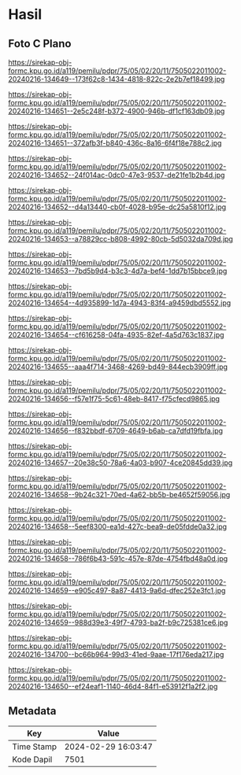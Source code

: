 # Hasil

## Foto C Plano

https://sirekap-obj-formc.kpu.go.id/a119/pemilu/pdpr/75/05/02/20/11/7505022011002-20240216-134649--173f62c8-1434-4818-822c-2e2b7ef18499.jpg

https://sirekap-obj-formc.kpu.go.id/a119/pemilu/pdpr/75/05/02/20/11/7505022011002-20240216-134651--2e5c248f-b372-4900-946b-df1cf163db09.jpg

https://sirekap-obj-formc.kpu.go.id/a119/pemilu/pdpr/75/05/02/20/11/7505022011002-20240216-134651--372afb3f-b840-436c-8a16-6f4f18e788c2.jpg

https://sirekap-obj-formc.kpu.go.id/a119/pemilu/pdpr/75/05/02/20/11/7505022011002-20240216-134652--24f014ac-0dc0-47e3-9537-de21fe1b2b4d.jpg

https://sirekap-obj-formc.kpu.go.id/a119/pemilu/pdpr/75/05/02/20/11/7505022011002-20240216-134652--d4a13440-cb0f-4028-b95e-dc25a5810f12.jpg

https://sirekap-obj-formc.kpu.go.id/a119/pemilu/pdpr/75/05/02/20/11/7505022011002-20240216-134653--a78829cc-b808-4992-80cb-5d5032da709d.jpg

https://sirekap-obj-formc.kpu.go.id/a119/pemilu/pdpr/75/05/02/20/11/7505022011002-20240216-134653--7bd5b9d4-b3c3-4d7a-bef4-1dd7b15bbce9.jpg

https://sirekap-obj-formc.kpu.go.id/a119/pemilu/pdpr/75/05/02/20/11/7505022011002-20240216-134654--4d935899-1d7a-4943-83f4-a9459dbd5552.jpg

https://sirekap-obj-formc.kpu.go.id/a119/pemilu/pdpr/75/05/02/20/11/7505022011002-20240216-134654--cf616258-04fa-4935-82ef-4a5d763c1837.jpg

https://sirekap-obj-formc.kpu.go.id/a119/pemilu/pdpr/75/05/02/20/11/7505022011002-20240216-134655--aaa4f714-3468-4269-bd49-844ecb3909ff.jpg

https://sirekap-obj-formc.kpu.go.id/a119/pemilu/pdpr/75/05/02/20/11/7505022011002-20240216-134656--f57e1f75-5c61-48eb-8417-f75cfecd9865.jpg

https://sirekap-obj-formc.kpu.go.id/a119/pemilu/pdpr/75/05/02/20/11/7505022011002-20240216-134656--f832bbdf-6709-4649-b6ab-ca7dfd19fbfa.jpg

https://sirekap-obj-formc.kpu.go.id/a119/pemilu/pdpr/75/05/02/20/11/7505022011002-20240216-134657--20e38c50-78a6-4a03-b907-4ce20845dd39.jpg

https://sirekap-obj-formc.kpu.go.id/a119/pemilu/pdpr/75/05/02/20/11/7505022011002-20240216-134658--9b24c321-70ed-4a62-bb5b-be4652f59056.jpg

https://sirekap-obj-formc.kpu.go.id/a119/pemilu/pdpr/75/05/02/20/11/7505022011002-20240216-134658--5eef8300-ea1d-427c-bea9-de05fdde0a32.jpg

https://sirekap-obj-formc.kpu.go.id/a119/pemilu/pdpr/75/05/02/20/11/7505022011002-20240216-134658--786f6b43-591c-457e-87de-4754fbd48a0d.jpg

https://sirekap-obj-formc.kpu.go.id/a119/pemilu/pdpr/75/05/02/20/11/7505022011002-20240216-134659--e905c497-8a87-4413-9a6d-dfec252e3fc1.jpg

https://sirekap-obj-formc.kpu.go.id/a119/pemilu/pdpr/75/05/02/20/11/7505022011002-20240216-134659--988d39e3-49f7-4793-ba2f-b9c725381ce6.jpg

https://sirekap-obj-formc.kpu.go.id/a119/pemilu/pdpr/75/05/02/20/11/7505022011002-20240216-134700--bc66b964-99d3-41ed-9aae-17f176eda217.jpg

https://sirekap-obj-formc.kpu.go.id/a119/pemilu/pdpr/75/05/02/20/11/7505022011002-20240216-134650--ef24eaf1-1140-46d4-84f1-e53912f1a2f2.jpg


## Metadata

| Key        | Value               |
| ---------- | ------------------- |
| Time Stamp | 2024-02-29 16:03:47 |
| Kode Dapil | 7501                |



